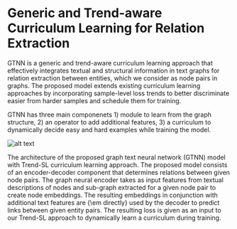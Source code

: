 # Generic and Trend-aware Curriculum Learning for Relation Extraction

GTNN is a generic and trend-aware curriculum learning approach that effectively integrates textual and structural information in text graphs for relation extraction between entities, which we consider as node pairs in graphs. The proposed model extends existing curriculum learning approaches by incorporating sample-level loss trends to better discriminate easier from harder samples and schedule them for training.

GTNN has three main componenets 1) module to learn from the graph structure, 2) an operator to add additional features, 3) a curriculum to dynamically decide easy and hard examples while training the model.

![alt text](https://clu.cs.uml.edu/files/clu_logo.png)

The architecture of the proposed graph text neural network (GTNN) model with Trend-SL curriculum learning approach. The proposed model consists of an encoder-decoder component that determines relations between given node pairs. The graph neural encoder takes as input features from textual descriptions of nodes and sub-graph extracted for a given node pair to create node embeddings. The resulting embeddings in conjunction with additional text features are {\em directly} used by the decoder to predict links between given entity pairs. The resulting loss is given as an input to our Trend-SL approach to dynamically learn a curriculum during training.



